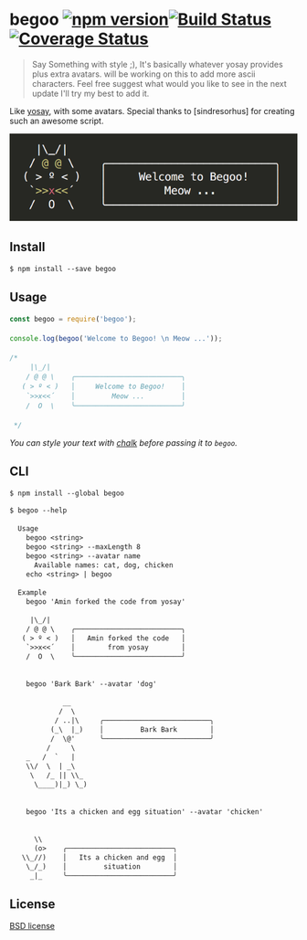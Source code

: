 # begoo [![npm version](https://badge.fury.io/js/begoo.svg)](https://badge.fury.io/js/begoo)[![Build Status](https://travis-ci.org/shariati/begoo.svg?branch=master)](https://travis-ci.org/shariati/begoo)[![Coverage Status](https://coveralls.io/repos/github/shariati/begoo/badge.svg?branch=master)](https://coveralls.io/github/shariati/begoo?branch=master)

> Say Something with style ;), It's basically whatever yosay provides plus extra avatars. 
> will be working on this to add more ascii characters.
> Feel free suggest what would you like to see in the next update I'll try my best to add it.

Like [yosay](https://github.com/yeoman/yosay), with some avatars. Special thanks to [sindresorhus] for creating such an awesome script.

![](screenshot.png)


## Install

```
$ npm install --save begoo
```


## Usage

```js
const begoo = require('begoo');

console.log(begoo('Welcome to Begoo! \n Meow ...'));

/*
     |\_/|     
    / @ @ \    ╭──────────────────────────╮
   ( > º < )   │     Welcome to Begoo!    │
    `>>x<<´    │         Meow ...         │
    /  O  \    ╰──────────────────────────╯

 */
```

*You can style your text with [chalk](https://github.com/sindresorhus/chalk) before passing it to `begoo`.*


## CLI

```
$ npm install --global begoo
```

```
$ begoo --help

  Usage
    begoo <string>
    begoo <string> --maxLength 8
    begoo <string> --avatar name
      Available names: cat, dog, chicken
    echo <string> | begoo

  Example
    begoo 'Amin forked the code from yosay'

     |\_/|     
    / @ @ \    ╭──────────────────────────╮
   ( > º < )   │   Amin forked the code   │
    `>>x<<´    │        from yosay        │
    /  O  \    ╰──────────────────────────╯


    begoo 'Bark Bark' --avatar 'dog'

             __        
            /  \      
           / ..|\     ╭──────────────────────────╮
          (_\  |_)    │         Bark Bark        │
          /  \@'      ╰──────────────────────────╯
         /     \      
    _   /  `   |       
    \\/  \  | _\   
     \   /_ || \\_  
      \____)|_) \_)  


    begoo 'Its a chicken and egg situation' --avatar 'chicken'


      \\     
      (o>    ╭──────────────────────────╮
   \\_//)    │   Its a chicken and egg  │
    \_/_)    │         situation        │
     _|_     ╰──────────────────────────╯

```


## License

[BSD license](http://opensource.org/licenses/bsd-license.php)